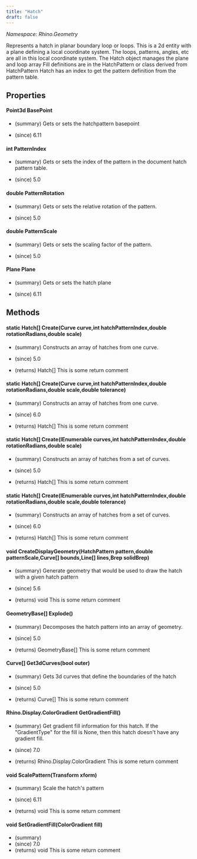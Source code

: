 ```yaml
---
title: "Hatch"
draft: false
---
```


*Namespace: Rhino.Geometry*

   Represents a hatch in planar boundary loop or loops.
   This is a 2d entity with a plane defining a local coordinate system.
   The loops, patterns, angles, etc are all in this local coordinate system.
   The Hatch object manages the plane and loop array
   Fill definitions are in the HatchPattern or class derived from HatchPattern
   Hatch has an index to get the pattern definition from the pattern table.
   
## Properties
#### Point3d BasePoint
- (summary) 
     Gets or sets the hatchpattern basepoint
     
- (since) 6.11
#### int PatternIndex
- (summary) 
     Gets or sets the index of the pattern in the document hatch pattern table.
     
- (since) 5.0
#### double PatternRotation
- (summary) 
     Gets or sets the relative rotation of the pattern.
     
- (since) 5.0
#### double PatternScale
- (summary) 
     Gets or sets the scaling factor of the pattern.
     
- (since) 5.0
#### Plane Plane
- (summary) 
     Gets or sets the hatch plane
     
- (since) 6.11
## Methods
#### static Hatch[] Create(Curve curve,int hatchPatternIndex,double rotationRadians,double scale)
- (summary) 
     Constructs an array of hatches from one curve.
     
- (since) 5.0
- (returns) Hatch[] This is some return comment
#### static Hatch[] Create(Curve curve,int hatchPatternIndex,double rotationRadians,double scale,double tolerance)
- (summary) 
     Constructs an array of hatches from one curve.
     
- (since) 6.0
- (returns) Hatch[] This is some return comment
#### static Hatch[] Create(IEnumerable<Curve> curves,int hatchPatternIndex,double rotationRadians,double scale)
- (summary) 
     Constructs an array of hatches from a set of curves.
     
- (since) 5.0
- (returns) Hatch[] This is some return comment
#### static Hatch[] Create(IEnumerable<Curve> curves,int hatchPatternIndex,double rotationRadians,double scale,double tolerance)
- (summary) 
     Constructs an array of hatches from a set of curves.
     
- (since) 6.0
- (returns) Hatch[] This is some return comment
#### void CreateDisplayGeometry(HatchPattern pattern,double patternScale,Curve[] bounds,Line[] lines,Brep solidBrep)
- (summary) 
     Generate geometry that would be used to draw the hatch with a given hatch pattern
     
- (since) 5.6
- (returns) void This is some return comment
#### GeometryBase[] Explode()
- (summary) 
     Decomposes the hatch pattern into an array of geometry.
     
- (since) 5.0
- (returns) GeometryBase[] This is some return comment
#### Curve[] Get3dCurves(bool outer)
- (summary) 
     Gets 3d curves that define the boundaries of the hatch
     
- (since) 5.0
- (returns) Curve[] This is some return comment
#### Rhino.Display.ColorGradient GetGradientFill()
- (summary) 
     Get gradient fill information for this hatch. If the "GradientType" for
     the fill is None, then this hatch doesn't have any gradient fill.
     
- (since) 7.0
- (returns) Rhino.Display.ColorGradient This is some return comment
#### void ScalePattern(Transform xform)
- (summary) 
     Scale the hatch's pattern
     
- (since) 6.11
- (returns) void This is some return comment
#### void SetGradientFill(ColorGradient fill)
- (summary) 
- (since) 7.0
- (returns) void This is some return comment
